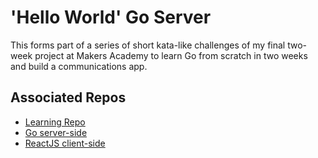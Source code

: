 # 'Hello World' Go Server

This forms part of a series of short kata-like challenges of my final two-week project at Makers Academy to learn Go from scratch in two weeks and build a communications app.

## Associated Repos

- [Learning Repo](https://github.com/haletothewood/LearningGoAndReact)
- [Go server-side](https://github.com/ainsleybc/neighbourly)
- [ReactJS client-side](https://github.com/alexiscarlier/neighbourly-app)
